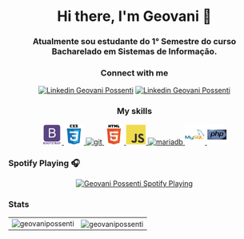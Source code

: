 <h1 align="center">Hi there, I'm Geovani 👋</h1>
<h3 align="center">Atualmente sou estudante do 1° Semestre do curso Bacharelado em Sistemas de Informação.</h3>

<h3 align="center">Connect with me</h3>

<p align="center"><a href="https://www.linkedin.com/in/geovani-possenti-a850a6210/"><img src="https://img.shields.io/badge/-LinkedIn-0077B5?style=flat&logo=Linkedin&logoColor=white" alt="Linkedin Geovani Possenti" target="_blank"/></a>
<a href="https://github.com/GeovaniPossenti"><img src="https://img.shields.io/badge/-Github-242A2D?style=flat&logo=Github&logoColor=white" alt="Linkedin Geovani Possenti" alt="GitHub Geovani Possenti" /></a></p>

<h3 align="center">My skills</h3>

<p align="center"> <a href="https://getbootstrap.com" target="_blank"> <img src="https://raw.githubusercontent.com/devicons/devicon/master/icons/bootstrap/bootstrap-plain-wordmark.svg" alt="bootstrap" width="40" height="40"/> </a> <a href="https://www.w3schools.com/css/" target="_blank"> <img src="https://raw.githubusercontent.com/devicons/devicon/master/icons/css3/css3-original-wordmark.svg" alt="css3" width="40" height="40"/> </a> <a href="https://git-scm.com/" target="_blank"> <img src="https://www.vectorlogo.zone/logos/git-scm/git-scm-icon.svg" alt="git" width="40" height="40"/> </a> <a href="https://www.w3.org/html/" target="_blank"> <img src="https://raw.githubusercontent.com/devicons/devicon/master/icons/html5/html5-original-wordmark.svg" alt="html5" width="40" height="40"/> </a> <a href="https://developer.mozilla.org/en-US/docs/Web/JavaScript" target="_blank"> <img src="https://raw.githubusercontent.com/devicons/devicon/master/icons/javascript/javascript-original.svg" alt="javascript" width="40" height="40"/> </a> <a href="https://mariadb.org/" target="_blank"> <img src="https://www.vectorlogo.zone/logos/mariadb/mariadb-icon.svg" alt="mariadb" width="40" height="40"/> </a> <a href="https://www.mysql.com/" target="_blank"> <img src="https://raw.githubusercontent.com/devicons/devicon/master/icons/mysql/mysql-original-wordmark.svg" alt="mysql" width="40" height="40"/> </a> <a href="https://www.php.net" target="_blank"> <img src="https://raw.githubusercontent.com/devicons/devicon/master/icons/php/php-original.svg" alt="php" width="40" height="40"/> </a> </p>

<h3 align="left">Spotify Playing 🎧</h3>

<p align="center"><a href="https://open.spotify.com/user/Ayamarusa"><img src="https://novatorem-three-olive.vercel.app/api/spotify" alt="Geovani Possenti Spotify Playing" width="500" /></a></p>

<h3 align="left">Stats</h3>

<center>
  <table>
    <tr>
        <td><img align="left" src="https://github-readme-stats.vercel.app/api/top-langs?username=geovanipossenti&theme=material-palenight&show_icons=true&locale=en&layout=compact" alt="geovanipossenti" /></td>
        <td><img align="center" src="https://github-readme-stats.vercel.app/api?username=geovanipossenti&theme=material-palenight&show_icons=true&locale=en" alt="geovanipossenti" /></td>
    </tr>   
  </table>
</center>